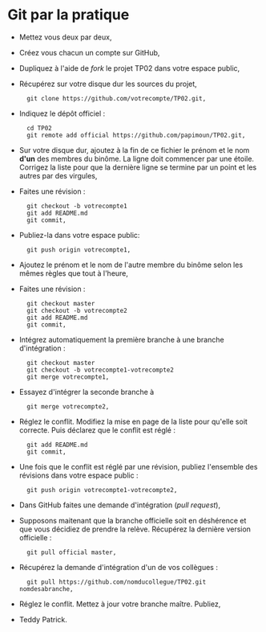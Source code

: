 Git par la pratique
===================

* Mettez vous deux par deux,
* Créez vous chacun un compte sur GitHub,
* Dupliquez à l'aide de *fork* le projet TP02 dans votre espace public,
* Récupérez sur votre disque dur les sources du projet,

        git clone https://github.com/votrecompte/TP02.git,

* Indiquez le dépôt officiel :

        cd TP02
        git remote add official https://github.com/papimoun/TP02.git,

* Sur votre disque dur, ajoutez à la fin de ce fichier le prénom et le nom **d'un** des membres du binôme. La ligne doit commencer par une étoile. Corrigez la liste pour que la dernière ligne se termine par un point et les autres par des virgules,
* Faites une révision :

        git checkout -b votrecompte1
        git add README.md
        git commit,

* Publiez-la dans votre espace public:

        git push origin votrecompte1,

* Ajoutez le prénom et le nom de l'autre membre du binôme selon les mêmes règles que tout à l'heure,
* Faites une révision :

        git checkout master
        git checkout -b votrecompte2
        git add README.md
        git commit,

* Intégrez automatiquement la première branche à une branche d'intégration :

        git checkout master
        git checkout -b votrecompte1-votrecompte2
        git merge votrecompte1,
        
* Essayez d'intégrer la seconde branche à

        git merge votrecompte2,

* Réglez le conflit. Modifiez la mise en page de la liste pour qu'elle soit correcte. Puis déclarez que le conflit est réglé :

        git add README.md
        git commit,

* Une fois que le conflit est réglé par une révision, publiez l'ensemble des révisions dans votre espace public :

        git push origin votrecompte1-votrecompte2,

* Dans GitHub faites une demande d'intégration (*pull request*),

* Supposons maitenant que la branche officielle soit en déshérence et que vous décidiez de prendre la relève. Récupérez la dernière version officielle :
 
        git pull official master,

* Récupérez la demande d'intégration d'un de vos collègues :

        git pull https://github.com/nomducollegue/TP02.git nomdesabranche,

* Réglez le conflit. Mettez à jour votre branche maître. Publiez,
* Teddy Patrick.
